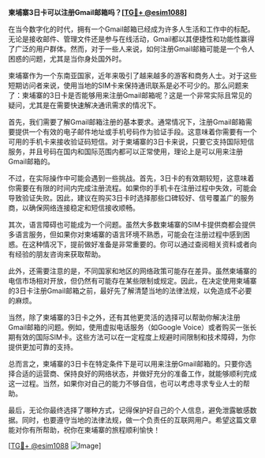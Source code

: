 **柬埔寨3日卡可以注册Gmail邮箱吗？[[TG💪+ @esim1088](https://t.me/s/esim1088)]**

在当今数字化的时代，拥有一个Gmail邮箱已经成为许多人生活和工作中的标配。无论是接收邮件、管理文件还是参与在线活动，Gmail都以其便捷性和功能性赢得了广泛的用户群体。然而，对于一些人来说，如何注册Gmail邮箱可能是一个令人困惑的问题，尤其是当你身处国外时。

柬埔寨作为一个东南亚国家，近年来吸引了越来越多的游客和商务人士。对于这些短期访问者来说，使用当地的SIM卡来保持通讯联系是必不可少的。那么问题来了：柬埔寨的3日卡是否能够用来注册Gmail邮箱呢？这是一个非常实际且常见的疑问，尤其是在需要快速解决通讯需求的情况下。

首先，我们需要了解Gmail邮箱注册的基本要求。通常情况下，注册Gmail邮箱需要提供一个有效的电子邮件地址或手机号码作为验证手段。这意味着你需要有一个可用的手机卡来接收验证码短信。对于柬埔寨的3日卡来说，只要它支持国际短信服务，并且号码在国内和国际范围内都可以正常使用，理论上是可以用来注册Gmail邮箱的。

不过，在实际操作中可能会遇到一些挑战。首先，3日卡的有效期较短，这意味着你需要在有限的时间内完成注册流程。如果你的手机卡在注册过程中失效，可能会导致验证失败。因此，建议在购买3日卡时选择那些口碑较好、信号覆盖广的服务商，以确保网络连接稳定和短信接收顺畅。

其次，语言障碍也可能成为一个问题。虽然大多数柬埔寨的SIM卡提供商都会提供多语言服务，但如果你对柬埔寨的语言环境不熟悉，可能会在注册过程中感到困惑。在这种情况下，提前做好准备是非常重要的。你可以通过查阅相关资料或者向有经验的朋友咨询来获取帮助。

此外，还需要注意的是，不同国家和地区的网络政策可能存在差异。虽然柬埔寨的电信市场相对开放，但仍然有可能存在某些限制或规定。因此，在决定使用柬埔寨的3日卡注册Gmail邮箱之前，最好先了解清楚当地的法律法规，以免造成不必要的麻烦。

当然，除了柬埔寨的3日卡之外，还有其他更灵活的选择可以帮助你解决注册Gmail邮箱的问题。例如，使用虚拟电话服务（如Google Voice）或者购买一张长期有效的国际SIM卡。这些方法可以在一定程度上规避时间限制和技术障碍，为你提供更加可靠的支持。

总而言之，柬埔寨的3日卡在特定条件下是可以用来注册Gmail邮箱的。只要你选择合适的运营商、保持良好的网络状态，并做好充分的准备工作，就能够顺利完成这一过程。当然，如果你对自己的能力不够自信，也可以考虑寻求专业人士的帮助。

最后，无论你最终选择了哪种方式，记得保护好自己的个人信息，避免泄露敏感数据。同时，也要遵守当地的法律法规，做一个负责任的互联网用户。希望这篇文章能对你有所帮助，祝你在柬埔寨的旅程顺利愉快！

[[TG💪+ @esim1088](https://t.me/s/esim1088) ![Image](https://i.postimg.cc/4NQfJmqS/Snipaste-2025-05-13-00-14-12.png)]
